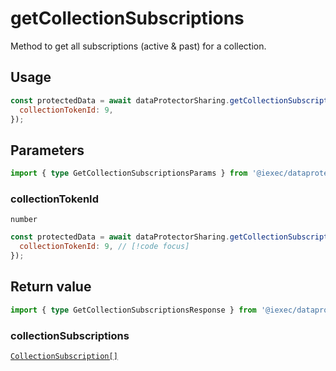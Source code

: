 # getCollectionSubscriptions

Method to get all subscriptions (active & past) for a collection.

## Usage

```js
const protectedData = await dataProtectorSharing.getCollectionSubscriptions({
  collectionTokenId: 9,
});
```

## Parameters

```ts
import { type GetCollectionSubscriptionsParams } from '@iexec/dataprotector';
```

### collectionTokenId

`number`

```js
const protectedData = await dataProtectorSharing.getCollectionSubscriptions({
  collectionTokenId: 9, // [!code focus]
});
```

## Return value

```ts
import { type GetCollectionSubscriptionsResponse } from '@iexec/dataprotector';
```

### collectionSubscriptions

[`CollectionSubscription[]`](../../types.md#collectionsubscription)
